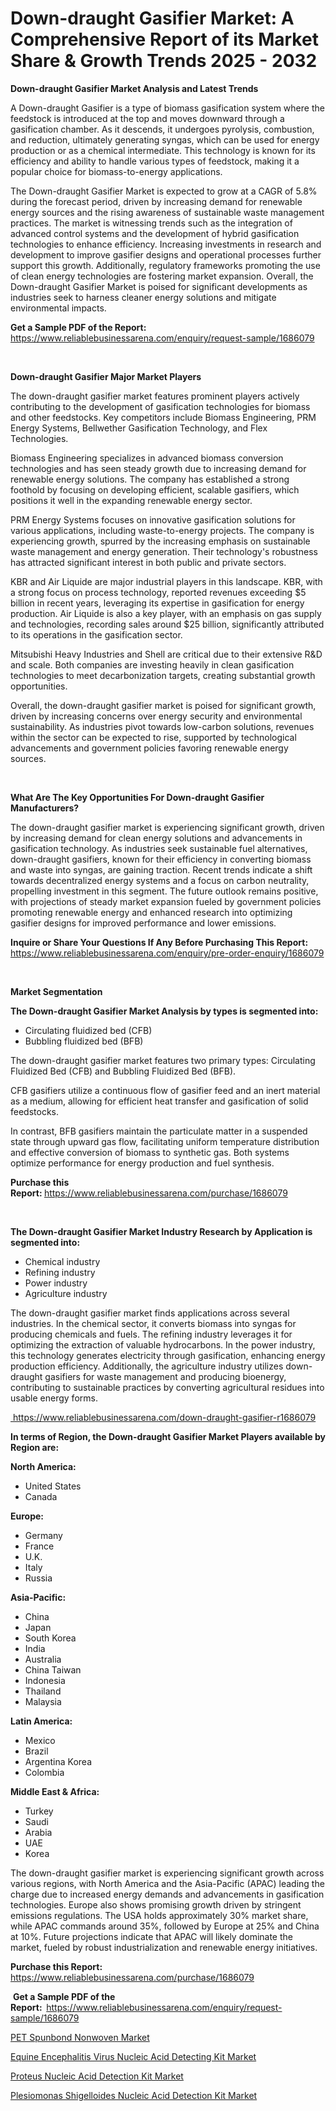 <p><h1>Down-draught Gasifier Market: A Comprehensive Report of its Market Share & Growth Trends 2025 - 2032</h1></p><p><strong>Down-draught Gasifier Market Analysis and Latest Trends</strong></p>
<p><p>A Down-draught Gasifier is a type of biomass gasification system where the feedstock is introduced at the top and moves downward through a gasification chamber. As it descends, it undergoes pyrolysis, combustion, and reduction, ultimately generating syngas, which can be used for energy production or as a chemical intermediate. This technology is known for its efficiency and ability to handle various types of feedstock, making it a popular choice for biomass-to-energy applications.</p><p>The Down-draught Gasifier Market is expected to grow at a CAGR of 5.8% during the forecast period, driven by increasing demand for renewable energy sources and the rising awareness of sustainable waste management practices. The market is witnessing trends such as the integration of advanced control systems and the development of hybrid gasification technologies to enhance efficiency. Increasing investments in research and development to improve gasifier designs and operational processes further support this growth. Additionally, regulatory frameworks promoting the use of clean energy technologies are fostering market expansion. Overall, the Down-draught Gasifier Market is poised for significant developments as industries seek to harness cleaner energy solutions and mitigate environmental impacts.</p></p>
<p><strong>Get a Sample PDF of the Report:&nbsp;</strong> <a href="https://www.reliablebusinessarena.com/enquiry/request-sample/1686079?utm_campaign=2138&utm_medium=2&utm_source=Github&utm_content=ia&utm_term=24032025&utm_id=down-draught-gasifier">https://www.reliablebusinessarena.com/enquiry/request-sample/1686079</a></p>
<p>&nbsp;</p>
<p><strong>Down-draught Gasifier Major Market Players</strong></p>
<p><p>The down-draught gasifier market features prominent players actively contributing to the development of gasification technologies for biomass and other feedstocks. Key competitors include Biomass Engineering, PRM Energy Systems, Bellwether Gasification Technology, and Flex Technologies.</p><p>Biomass Engineering specializes in advanced biomass conversion technologies and has seen steady growth due to increasing demand for renewable energy solutions. The company has established a strong foothold by focusing on developing efficient, scalable gasifiers, which positions it well in the expanding renewable energy sector.</p><p>PRM Energy Systems focuses on innovative gasification solutions for various applications, including waste-to-energy projects. The company is experiencing growth, spurred by the increasing emphasis on sustainable waste management and energy generation. Their technology's robustness has attracted significant interest in both public and private sectors.</p><p>KBR and Air Liquide are major industrial players in this landscape. KBR, with a strong focus on process technology, reported revenues exceeding $5 billion in recent years, leveraging its expertise in gasification for energy production. Air Liquide is also a key player, with an emphasis on gas supply and technologies, recording sales around $25 billion, significantly attributed to its operations in the gasification sector.</p><p>Mitsubishi Heavy Industries and Shell are critical due to their extensive R&D and scale. Both companies are investing heavily in clean gasification technologies to meet decarbonization targets, creating substantial growth opportunities.</p><p>Overall, the down-draught gasifier market is poised for significant growth, driven by increasing concerns over energy security and environmental sustainability. As industries pivot towards low-carbon solutions, revenues within the sector can be expected to rise, supported by technological advancements and government policies favoring renewable energy sources.</p></p>
<p>&nbsp;</p>
<p><strong>What Are The Key Opportunities For Down-draught Gasifier Manufacturers?</strong></p>
<p><p>The down-draught gasifier market is experiencing significant growth, driven by increasing demand for clean energy solutions and advancements in gasification technology. As industries seek sustainable fuel alternatives, down-draught gasifiers, known for their efficiency in converting biomass and waste into syngas, are gaining traction. Recent trends indicate a shift towards decentralized energy systems and a focus on carbon neutrality, propelling investment in this segment. The future outlook remains positive, with projections of steady market expansion fueled by government policies promoting renewable energy and enhanced research into optimizing gasifier designs for improved performance and lower emissions.</p></p>
<p><strong>Inquire or Share Your Questions If Any Before Purchasing This Report:</strong> <a href="https://www.reliablebusinessarena.com/enquiry/pre-order-enquiry/1686079?utm_campaign=2138&utm_medium=2&utm_source=Github&utm_content=ia&utm_term=24032025&utm_id=down-draught-gasifier">https://www.reliablebusinessarena.com/enquiry/pre-order-enquiry/1686079</a></p>
<p>&nbsp;</p>
<p><strong>Market Segmentation</strong></p>
<p><strong>The Down-draught Gasifier Market Analysis by types is segmented into:</strong></p>
<p><ul><li>Circulating fluidized bed (CFB)</li><li>Bubbling fluidized bed (BFB)</li></ul></p>
<p><p>The down-draught gasifier market features two primary types: Circulating Fluidized Bed (CFB) and Bubbling Fluidized Bed (BFB). </p><p>CFB gasifiers utilize a continuous flow of gasifier feed and an inert material as a medium, allowing for efficient heat transfer and gasification of solid feedstocks. </p><p>In contrast, BFB gasifiers maintain the particulate matter in a suspended state through upward gas flow, facilitating uniform temperature distribution and effective conversion of biomass to synthetic gas. Both systems optimize performance for energy production and fuel synthesis.</p></p>
<p><strong>Purchase this Report:&nbsp;</strong><a href="https://www.reliablebusinessarena.com/purchase/1686079?utm_campaign=2138&utm_medium=2&utm_source=Github&utm_content=ia&utm_term=24032025&utm_id=down-draught-gasifier">https://www.reliablebusinessarena.com/purchase/1686079</a></p>
<p>&nbsp;</p>
<p><strong>The Down-draught Gasifier Market Industry Research by Application is segmented into:</strong></p>
<p><ul><li>Chemical industry</li><li>Refining industry</li><li>Power industry</li><li>Agriculture industry</li></ul></p>
<p><p>The down-draught gasifier market finds applications across several industries. In the chemical sector, it converts biomass into syngas for producing chemicals and fuels. The refining industry leverages it for optimizing the extraction of valuable hydrocarbons. In the power industry, this technology generates electricity through gasification, enhancing energy production efficiency. Additionally, the agriculture industry utilizes down-draught gasifiers for waste management and producing bioenergy, contributing to sustainable practices by converting agricultural residues into usable energy forms.</p></p>
<p><a href="https://www.reliablebusinessarena.com/down-draught-gasifier-r1686079?utm_campaign=2138&utm_medium=2&utm_source=Github&utm_content=ia&utm_term=24032025&utm_id=down-draught-gasifier">&nbsp;https://www.reliablebusinessarena.com/down-draught-gasifier-r1686079</a></p>
<p><strong>In terms of Region, the Down-draught Gasifier Market Players available by Region are:</strong></p>
<p>
    <p> <strong> North America: </strong>
        <ul>
            <li>United States</li>
            <li>Canada</li>
        </ul>
        </p> 
    <p> <strong> Europe: </strong>
        <ul>
            <li>Germany</li>
            <li>France</li>
            <li>U.K.</li>
            <li>Italy</li>
            <li>Russia</li>
        </ul>
        </p> 
    <p> <strong> Asia-Pacific: </strong>
        <ul>
            <li>China</li>
            <li>Japan</li>
            <li>South Korea</li>
            <li>India</li>
            <li>Australia</li>
            <li>China Taiwan</li>
            <li>Indonesia</li>
            <li>Thailand</li>
            <li>Malaysia</li>
        </ul>
        </p> 
    <p> <strong> Latin America: </strong>
        <ul>
            <li>Mexico</li>
            <li>Brazil</li>
            <li>Argentina Korea</li>
            <li>Colombia</li>
        </ul>
        </p> 
    <p> <strong> Middle East & Africa: </strong>
        <ul>
            <li>Turkey</li>
            <li>Saudi</li>
            <li>Arabia</li>
            <li>UAE</li>
            <li>Korea</li>
        </ul>
    </p>
    </p>
<p><p>The down-draught gasifier market is experiencing significant growth across various regions, with North America and the Asia-Pacific (APAC) leading the charge due to increased energy demands and advancements in gasification technologies. Europe also shows promising growth driven by stringent emissions regulations. The USA holds approximately 30% market share, while APAC commands around 35%, followed by Europe at 25% and China at 10%. Future projections indicate that APAC will likely dominate the market, fueled by robust industrialization and renewable energy initiatives.</p></p>
<p><strong>Purchase this Report: </strong><a href="https://www.reliablebusinessarena.com/purchase/1686079?utm_campaign=2138&utm_medium=2&utm_source=Github&utm_content=ia&utm_term=24032025&utm_id=down-draught-gasifier">https://www.reliablebusinessarena.com/purchase/1686079</a></p>
<p>&nbsp;<strong>Get a Sample PDF of the Report:&nbsp;&nbsp;</strong><a href="https://www.reliablebusinessarena.com/enquiry/request-sample/1686079?utm_campaign=2138&utm_medium=2&utm_source=Github&utm_content=ia&utm_term=24032025&utm_id=down-draught-gasifier">https://www.reliablebusinessarena.com/enquiry/request-sample/1686079</a></p>
<p><strong></strong></p>
<p><p><a href="https://github.com/lecaneidreks/Market-Research-Report-List-1/blob/main/pet-spunbond-nonwoven-market.md?utm_campaign=2138&utm_medium=2&utm_source=Github&utm_content=ia&utm_term=24032025&utm_id=down-draught-gasifier">PET Spunbond Nonwoven Market</a></p><p><a href="https://github.com/samesdufloiw/Market-Research-Report-List-1/blob/main/equine-encephalitis-virus-nucleic-acid-detecting-kit-market.md?utm_campaign=2138&utm_medium=2&utm_source=Github&utm_content=ia&utm_term=24032025&utm_id=down-draught-gasifier">Equine Encephalitis Virus Nucleic Acid Detecting Kit Market</a></p><p><a href="https://github.com/porstheftyux/Market-Research-Report-List-1/blob/main/proteus-nucleic-acid-detection-kit-market.md?utm_campaign=2138&utm_medium=2&utm_source=Github&utm_content=ia&utm_term=24032025&utm_id=down-draught-gasifier">Proteus Nucleic Acid Detection Kit Market</a></p><p><a href="https://github.com/rigelciara0p/Market-Research-Report-List-1/blob/main/plesiomonas-shigelloides-nucleic-acid-detection-kit-market.md?utm_campaign=2138&utm_medium=2&utm_source=Github&utm_content=ia&utm_term=24032025&utm_id=down-draught-gasifier">Plesiomonas Shigelloides Nucleic Acid Detection Kit Market</a></p></p>